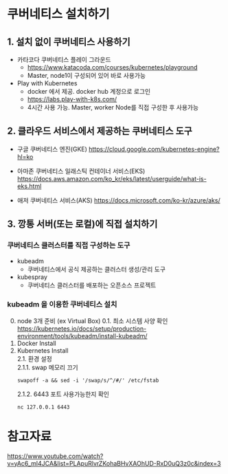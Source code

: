 # 쿠버네티스 설치하기

## 1. 설치 없이 쿠버네티스 사용하기
- 카타코다 쿠버네티스 플레이 그라운드
    - https://www.katacoda.com/courses/kubernetes/playground
    - Master, node1이 구성되어 있어 바로 사용가능
- Play with Kubernetes
    - docker 에서 제공. docker hub 계정으로 로그인
    - https://labs.play-with-k8s.com/
    - 4시간 사용 가능. Master, worker Node를 직접 구성한 후 사용가능

## 2. 클라우드 서비스에서 제공하는 쿠버네티스 도구
- 구글 쿠버네티스 엔진(GKE)
https://cloud.google.com/kubernetes-engine?hl=ko

- 아마존 쿠버네티스 일래스틱 컨테이너 서비스(EKS)
https://docs.aws.amazon.com/ko_kr/eks/latest/userguide/what-is-eks.html

- 애저 쿠버네티스 서비스(AKS)
https://docs.microsoft.com/ko-kr/azure/aks/

## 3. 깡통 서버(또는 로컬)에 직접 설치하기

### 쿠버네티스 클러스터를 직접 구성하는 도구
- kubeadm
    - 쿠버네티스에서 공식 제공하는 클러스터 생성/관리 도구
- kubespray
    - 쿠버네티스 클러스터를 배포하는 오픈소스 프로젝트

### kubeadm 을 이용한 쿠버네티스 설치
0. node 3개 준비 (ex Virtual Box)
0.1. 최소 시스템 사양 확인
https://kubernetes.io/docs/setup/production-environment/tools/kubeadm/install-kubeadm/  
1. Docker Install
2. Kubernetes Install   
2.1. 환경 설정  
    2.1.1. swap 메모리 끄기
    ```
    swapoff -a && sed -i '/swap/s/^/#/' /etc/fstab
    ```
    2.1.2. 6443 포트 사용가능한지 확인
    ```
    nc 127.0.0.1 6443
    ```




# 참고자료
https://www.youtube.com/watch?v=yAc6_ml4JCA&list=PLApuRlvrZKohaBHvXAOhUD-RxD0uQ3z0c&index=3